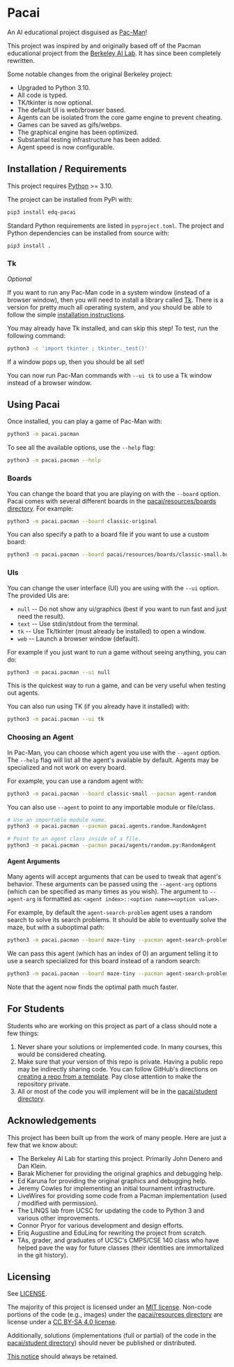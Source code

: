 # Pacai

An AI educational project disguised as [Pac-Man](https://en.wikipedia.org/wiki/Pac-Man)!

This project was inspired by and originally based off of the Pacman educational project from the
[Berkeley AI Lab](https://www-inst.eecs.berkeley.edu/project_overview.html).
It has since been completely rewritten.

Some notable changes from the original Berkeley project:
 - Upgraded to Python 3.10.
 - All code is typed.
 - TK/tkinter is now optional.
 - The default UI is web/browser based.
 - Agents can be isolated from the core game engine to prevent cheating.
 - Games can be saved as gifs/webps.
 - The graphical engine has been optimized.
 - Substantial testing infrastructure has been added.
 - Agent speed is now configurable.

## Installation / Requirements

This project requires [Python](https://www.python.org/) >= 3.10.

The project can be installed from PyPi with:
```sh
pip3 install edq-pacai
```

Standard Python requirements are listed in `pyproject.toml`.
The project and Python dependencies can be installed from source with:
```sh
pip3 install .
```

### Tk

*Optional*

If you want to run any Pac-Man code in a system window (instead of a browser window),
then you will need to install a library called [Tk](https://tkdocs.com/tutorial/install.html).
There is a version for pretty much all operating system,
and you should be able to follow the simple [installation instructions](https://tkdocs.com/tutorial/install.html).

You may already have Tk installed,
and can skip this step!
To test, run the following command:
```sh
python3 -c 'import tkinter ; tkinter._test()'
```

If a window pops up, then you should be all set!

You can now run Pac-Man commands with `--ui tk` to use a Tk window instead of a browser window.

## Using Pacai

Once installed, you can play a game of Pac-Man with:
```sh
python3 -m pacai.pacman
```

To see all the available options, use the `--help` flag:
```sh
python3 -m pacai.pacman --help
```

### Boards

You can change the board that you are playing on with the `--board` option.
Pacai comes with several different boards in the [pacai/resources/boards directory](pacai/resources/boards).
For example:
```sh
python3 -m pacai.pacman --board classic-original
```

You can also specify a path to a board file if you want to use a custom board:
```sh
python3 -m pacai.pacman --board pacai/resources/boards/classic-small.board
```

### UIs

You can change the user interface (UI) you are using with the `--ui` option.
The provided UIs are:
 - `null` -- Do not show any ui/graphics (best if you want to run fast and just need the result).
 - `text` -- Use stdin/stdout from the terminal.
 - `tk` -- Use Tk/tkinter (must already be installed) to open a window.
 - `web` -- Launch a browser window (default).

For example if you just want to run a game without seeing anything,
you can do:
```sh
python3 -m pacai.pacman --ui null
```

This is the quickest way to run a game,
and can be very useful when testing out agents.

You can also run using TK (if you already have it installed) with:
```sh
python3 -m pacai.pacman --ui tk
```

### Choosing an Agent

In Pac-Man, you can choose which agent you use with the `--agent` option.
The `--help` flag will list all the agent's available by default.
Agents may be specialized and not work on every board.

For example, you can use a random agent with:
```sh
python3 -m pacai.pacman --board classic-small --pacman agent-random
```

You can also use `--agent` to point to any importable module or file/class.
```sh
# Use an importable module name.
python3 -m pacai.pacman --pacman pacai.agents.random.RandomAgent

# Point to an agent class inside of a file.
python3 -m pacai.pacman --pacman pacai/agents/random.py:RandomAgent
```

#### Agent Arguments

Many agents will accept arguments that can be used to tweak that agent's behavior.
These arguments can be passed using the `--agent-arg` options
(which can be specified as many times as you wish).
The argument to `--agent-arg` is formatted as: `<agent index>::<option name>=<option value>`.

For example, by default the `agent-search-problem` agent uses a random search to solve its search problems.
It should be able to eventually solve the maze, but with a suboptimal path:
```sh
python3 -m pacai.pacman --board maze-tiny --pacman agent-search-problem
```

We can pass this agent (which has an index of 0)
an argument telling it to use a search specialized for this board instead of a random search:
```sh
python3 -m pacai.pacman --board maze-tiny --pacman agent-search-problem --agent-arg 0::solver=search-solver-maze-tiny
```

Note that the agent now finds the optimal path much faster.

## For Students

Students who are working on this project as part of a class should note a few things:
 1. Never share your solutions or implemented code.
    In many courses, this would be considered cheating.
 2. Make sure that your version of this repo is private.
    Having a public repo may be indirectly sharing code.
    You can follow GitHub's directions on
    [creating a repo from a template](https://docs.github.com/en/repositories/creating-and-managing-repositories/creating-a-repository-from-a-template).
    Pay close attention to make the repository private.
 3. All or most of the code you will implement will be in the [pacai/student directory](pacai/student).

## Acknowledgements

This project has been built up from the work of many people.
Here are just a few that we know about:
 - The Berkeley AI Lab for starting this project.
   Primarily John Denero and Dan Klein.
 - Barak Michener for providing the original graphics and debugging help.
 - Ed Karuna for providing the original graphics and debugging help.
 - Jeremy Cowles for implementing an initial tournament infrastructure.
 - LiveWires for providing some code from a Pacman implementation (used / modified with permission).
 - The LINQS lab from UCSC for updating the code to Python 3 and various other improvements.
 - Connor Pryor for various development and design efforts.
 - Eriq Augustine and EduLinq for rewriting the project from scratch.
 - TAs, grader, and graduates of UCSC's CMPS/CSE 140 class who have helped pave the way for future classes
   (their identities are immortalized in the git history).

## Licensing

See [LICENSE](LICENSE).

The majority of this project is licensed under an [MIT license](LICENSE-code).
Non-code portions of the code (e.g., images) under the [pacai/resources directory](/pacai/resources)
are license under a [CC BY-SA 4.0 license](LICENSE-noncode).

Additionally, solutions (implementations (full or partial) of the code in the [pacai/student directory](/pacai/student))
should never be published or distributed.

[This notice](LICENSE) should always be retained.
